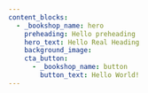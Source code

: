 ```yaml
---
content_blocks:
  - _bookshop_name: hero
    preheading: Hello preheading
    hero_text: Hello Real Heading
    background_image:
    cta_button:
      - _bookshop_name: button
        button_text: Hello World!
---
```

